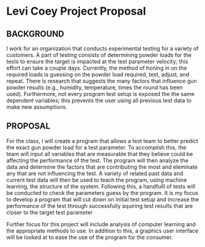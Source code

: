 # Levi Coey Project Proposal
## BACKGROUND
I work for an organization that conducts experimental testing for a variety of customers.  A part of testing consists of determining powder loads for the tests to ensure the target is impacted at the test parameter velocity; this effort can take a couple days.  Currently, the method of honing in on the required loads is guessing on the powder load required, test, adjust, and repeat.  There is research that suggests the many factors that influence gun powder results (e.g., humidity, temperature, times the round has been used).  Furthermore, not every program test setup is exposed the the same dependent variables; this prevents the user using all previous test data to make new assumptions. 

## PROPOSAL
For the class, I will create a program that allows a test team to better predict the exact gun powder load for a test parameter.  To accomplish this, the team will input all variables that are measurable that they believe could be affecting the performance of the test.  The program will then analyze the data and determine the factors that are contributing the most and eleminate any that are not influencing the test.  A variety of related past data and current test data will then be used to teach the program, using machine learning, the structure of the system.  Following this, a handfulll of tests will be conducted to check the parameters guess by the program.  It is my focus to develop a program that will cut down on initial test setup and increase the performance of the test through successfully aquiring test results that are closer to the target test parameter

Further focus for this project will include analysis of computer learning and the appropriate methods to use.  In addition to this, a graphics user interface will be looked at to ease the use of the program for the consumer.
